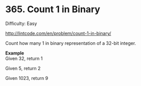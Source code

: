 # 365. Count 1 in Binary

Difficulty: Easy

http://lintcode.com/en/problem/count-1-in-binary/

Count how many 1 in binary representation of a 32-bit integer.

**Example**  
Given 32, return 1

Given 5, return 2

Given 1023, return 9
